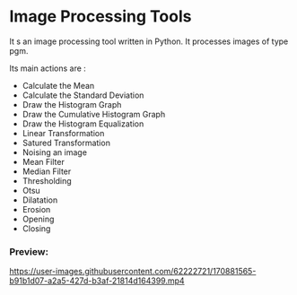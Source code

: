 # Image Processing Tools 
It s an image processing tool written in Python. It processes images of type pgm.

Its main actions are : 
- Calculate the Mean
- Calculate the Standard Deviation
- Draw the Histogram Graph
- Draw the Cumulative Histogram Graph
- Draw the Histogram Equalization
- Linear Transformation
- Satured Transformation
- Noising an image
- Mean Filter
- Median Filter
- Thresholding
- Otsu
- Dilatation
- Erosion
- Opening
- Closing


### Preview:
https://user-images.githubusercontent.com/62222721/170881565-b91b1d07-a2a5-427d-b3af-21814d164399.mp4

